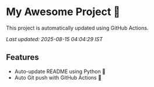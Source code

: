 # My Awesome Project 🚀

This project is automatically updated using GitHub Actions.

_Last updated: 2025-08-15 04:04:29 IST_

## Features
- Auto-update README using Python 🐍
- Auto Git push with GitHub Actions 🤖
